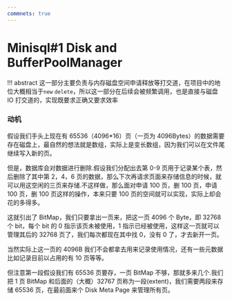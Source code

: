 ```yaml
---
commnets: true
---
```


# Minisql\#1 Disk and BufferPoolManager

!!! abstract
    这一部分主要负责与内存磁盘空间申请释放等打交道，在项目中的地位大概相当于`new` `delete`，所以这一部分在后续会被频繁调用，也是直接与磁盘 IO 打交道的，实现既要求正确又要求效率

### 动机

假设我们手头上现在有 65536（4096*16）页（一页为 4096Bytes）的数据需要存在磁盘上，最自然的想法就是数组，实际上是变长数组，因为我们可以在文件尾继续写入新的页。

但是，数据库会对数据进行删除.假设我们分配出去第 0-9 页用于记录某个表，然后删除了其中第 2，4，6 页的数据，那么下次再请求页面来存储信息的时候，就可以用这空闲的三页来存储.不这样做，那么面对申请 100 页，删 100 页，申请 100 页，删 100 页这样的操作，本来只要 100 页的空间就可以实现，实际上却会花的多得多。

这就引出了 BitMap，我们只要拿出一页来，把这一页 4096 个 Byte，即 32768 个 bit，每个 bit 的 0 指示该页未被使用，1 指示已经被使用，这样这一页就可以管理其后的 32768 页了，我们每次都现在其中找 0，没有 0 了，才去新开一页。

当然实际上这一页的 4096B 我们不会都拿去用来记录使用情况，还有一些元数据比如记录目前以占用的有 10 页等等。

但注意第一段假设我们有 65536 页要存，一页 BitMap 不够，那就多来几个.我们把 1 页 BitMap 和后面的（大概）32767 页称为一段(extent)，我们需要两段来存储 65536 页，在最前面来个 Disk Meta Page 来管理所有页。
